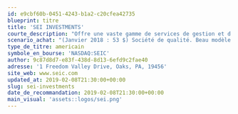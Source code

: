 ```yaml
---
id: e9cbf60b-0451-4243-b1a2-c20cfea42735
blueprint: titre
title: 'SEI INVESTMENTS'
courte_description: "Offre une vaste gamme de services de gestion et d'administration"
scenario_achat: "(Janvier 2018 : 53 $) Société de qualité. Beau modèle d'affaires avec revenus hautement récurrents. Coûts de permutation («switching») très élevés. Bilan parfait avec beaucoup d'encaisse et aucune dette. Excellent historique de création de valeur et bonne utilisation des flux de trésorerie libres, qui sont très élevés. Plate-forme SWP développée au coût de plus de 1,5 G$ depuis plus de 10 ans offre potentiel à long terme, réduit les bénéfices à court terme. Le titre s'échange à escompte en raison probablement de la faiblesse des marchés. Vaut prime p/r au marché."
type_de_titre: americain
symbole_en_bourse: 'NASDAQ:SEIC'
author: 9c87d8d7-e83f-438d-8d13-6efd9c2fae40
adresse: '1 Freedom Valley Drive, Oaks, PA, 19456'
site_web: www.seic.com
updated_at: 2019-02-08T21:30:00+00:00
slug: sei-investments
date_de_recommandation: 2019-02-08T21:30:00+00:00
main_visual: 'assets::logos/sei.png'
---
```

